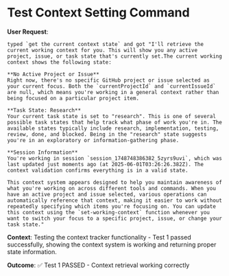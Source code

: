 # Test Context Setting Command

**User Request**: 
```
typed `get the current context state` and got "I'll retrieve the current working context for you. This will show you any active project, issue, or task state that's currently set.The current working context shows the following state:

**No Active Project or Issue**
Right now, there's no specific GitHub project or issue selected as your current focus. Both the `currentProjectId` and `currentIssueId` are null, which means you're working in a general context rather than being focused on a particular project item.

**Task State: Research**
Your current task state is set to "research". This is one of several possible task states that help track what phase of work you're in. The available states typically include research, implementation, testing, review, done, and blocked. Being in the "research" state suggests you're in an exploratory or information-gathering phase.

**Session Information**
You're working in session `session_1748748386382_5zyrs9uvi`, which was last updated just moments ago (at 2025-06-01T03:26:26.382Z). The context validation confirms everything is in a valid state.

This context system appears designed to help you maintain awareness of what you're working on across different tools and commands. When you have an active project and issue selected, various operations can automatically reference that context, making it easier to work without repeatedly specifying which items you're focusing on. You can update this context using the `set-working-context` function whenever you want to switch your focus to a specific project, issue, or change your task state."
```

**Context**: Testing the context tracker functionality - Test 1 passed successfully, showing the context system is working and returning proper state information.

**Outcome**: ✅ Test 1 PASSED - Context retrieval working correctly
